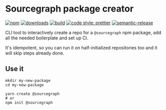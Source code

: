# Sourcegraph package creator

[![npm](https://img.shields.io/npm/v/@sourcegraph/create.svg)](https://www.npmjs.com/package/@sourcegraph/create)
[![downloads](https://img.shields.io/npm/dt/@sourcegraph/create.svg)](https://www.npmjs.com/package/@sourcegraph/create)
[![build](https://travis-ci.org/sourcegraph/create.svg?branch=master)](https://travis-ci.org/sourcegraph/create)
[![code style: prettier](https://img.shields.io/badge/code_style-prettier-ff69b4.svg)](https://github.com/prettier/prettier)
[![semantic-release](https://img.shields.io/badge/%20%20%F0%9F%93%A6%F0%9F%9A%80-semantic--release-e10079.svg)](https://github.com/semantic-release/semantic-release)

CLI tool to interactively create a repo for a `@sourcegraph` npm package, add all the needed boilerplate and set up CI.

It's idempotent, so you can run it on half-initialized repositories too and it will skip steps already done.

## Use it

```
mkdir my-new-package
cd my-new-package

yarn create @sourcegraph
# or
npm init @sourcegraph
```
